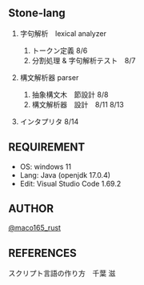 ## Stone-lang
1. 字句解析　lexical analyzer
    1. トークン定義 8/6
    1. 分割処理 & 字句解析テスト　8/7
2. 構文解析器 parser
    1. 抽象構文木　節設計 8/8
    2. 構文解析器　設計　8/11 8/13

3. インタプリタ 8/14

## REQUIREMENT
* OS: windows 11
* Lang: Java (openjdk 17.0.4)
* Edit: Visual Studio Code 1.69.2

## AUTHOR
[@maco165_rust](https://mobile.twitter.com/maco165_rust)

## REFERENCES
スクリプト言語の作り方　千葉 滋
